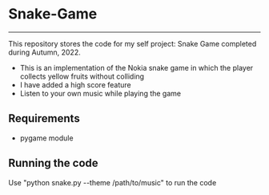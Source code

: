 # Snake-Game
---
This repository stores the code for my self project: Snake Game completed during Autumn, 2022.
- This is an implementation of the Nokia snake game in which the player collects yellow fruits without colliding
- I have added a high score feature
- Listen to your own music while playing the game

## Requirements
- pygame module

## Running the code
Use "python snake.py --theme /path/to/music" to run the code

